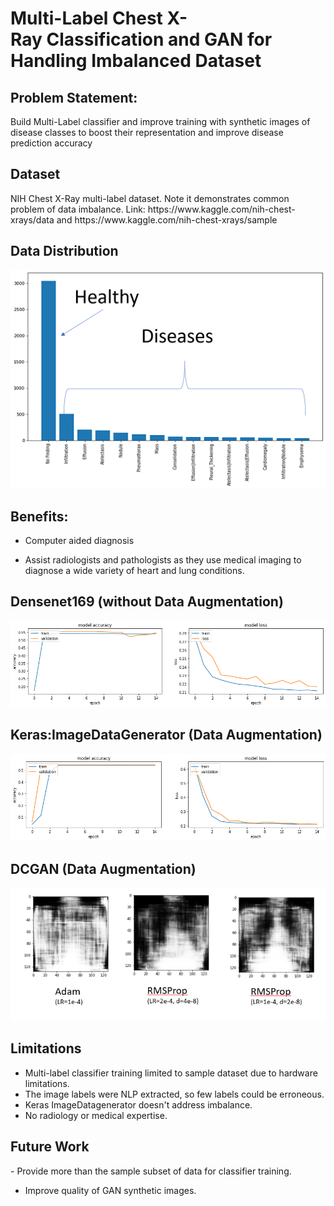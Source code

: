 <h1> Multi-Label Chest X-Ray Classification and GAN for Handling Imbalanced Dataset 

<h2> Problem Statement: </h2> 
Build Multi-Label classifier and improve training with synthetic images of disease classes to boost their representation and improve disease prediction accuracy

<h2> Dataset </h2>
NIH Chest X-Ray multi-label dataset. Note it demonstrates common problem of data imbalance. Link: https://www.kaggle.com/nih-chest-xrays/data and https://www.kaggle.com/nih-chest-xrays/sample
<h2> Data Distribution </h2>
<p align="center">
  <img src="Images/Data Distribution.png">
</p>

<h2> Benefits: </h2>

- Computer aided diagnosis

- Assist radiologists and pathologists as they use medical imaging to diagnose a wide variety of heart and lung conditions.

<h2> Densenet169 (without Data Augmentation) </h2>
<p align="center">
  <img src="Images/Densenet169-1.png">
</p>

<h2> Keras:ImageDataGenerator (Data Augmentation) </h2>
<p align="center">
  <img src="Images/download_without ImageDataGen.png">
</p>

<h2> DCGAN (Data Augmentation) </h2>
<p align="center">
  <img src="Images/DCGAN_images.png">
</p>

<h2> Limitations </h2>

- Multi-label classifier training limited to sample dataset due to hardware limitations.
- The image labels were NLP extracted, so few labels could be erroneous.
- Keras ImageDatagenerator doesn't address imbalance.
- No radiology or medical expertise.

<h2>Future Work </h2>
- Provide more than the sample subset of data for classifier training.

- Improve quality of GAN synthetic images.



